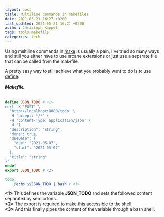 ```yaml
---
layout: post
title: Multiline commands in makefiles
date: 2021-05-21 16:27 +0200
last_updated: 2021-05-21 16:27 +0200
author: Christoph Kappel
tags: tools makefile
categories: tech
---
```

Using multiline commands in [make][1] is usually a pain, I've tried so many ways and still you
either have to use arcane extensions or just use a separate file that can be called from the
makefile.

A pretty easy way to still achieve what you probably want to do is to use [define][2]:

###### **Makefile**:
```makefile
define JSON_TODO # <1>
curl -X 'POST' \
  'http://localhost:8080/todo' \
  -H 'accept: */*' \
  -H 'Content-Type: application/json' \
  -d '{
  "description": "string",
  "done": true,
  "dueDate": {
    "due": "2021-05-07",
    "start": "2021-05-07"
  },
  "title": "string"
}'
endef
export JSON_TODO # <2>

todo:
	@echo $$JSON_TODO | bash # <3>
```
**<1>** This defines the variable **JSON_TODO** and sets the followed content separated by semicolons.\
**<2>** The export is required to make this accessible to the shell.\
**<3>** And this finally pipes the content of the variable through a bash shell.

[1]: https://www.gnu.org/software/make/
[2]: https://www.gnu.org/software/make/manual/make.html#index-define